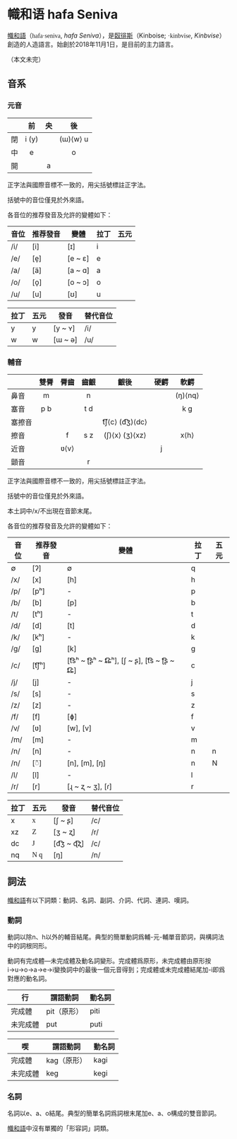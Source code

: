 # 幟和语 hafa Seniva



<u>幟和語</u>（<font face=homnela>hafa·seniva</font>, *hafa Seniva*），是<u>臤徘斯</u>（Kinboise; <font face=homnela>·kinbvise</font>, *Kinbvise*）創造的人造語言。始創於2018年11月1日，是目前的主力語言。

（本文未完）

<!-- more -->

## 音系

### 元音

|      |  前   |  央  |    後    |
| :--: | :---: | :--: | :------: |
|  閉  | i (y) |      | (ɯ)⟨w⟩ u |
|  中  |   e   |      |    o     |
|  開  |       |  a   |          |

正字法與國際音標不一致的，用尖括號標註正字法。

括號中的音位僅見於外來語。

各音位的推荐發音及允許的變體如下：

| 音位 | 推荐發音 | 變體    | 拉丁 | 五元 |
| ---- | -------- | ------- | ---- | ---- |
| /i/  | [i]      | [ɪ]     | i    |      |
| /e/  | [e̞]      | [e ~ ɛ] | e    |      |
| /a/  | [ä]      | [a ~ ɑ] | a    |      |
| /o/  | [o̞]      | [o ~ ɔ] | o    |      |
| /u/  | [u]      | [ʊ]     | u    |      |

| 拉丁 | 五元 | 發音    | 替代音位 |
| ---- | ---- | ------- | -------- |
| y    | y    | [y ~ ʏ] | /i/      |
| w    | w    | [ɯ ~ ə] | /u/      |

### 輔音

|        | 雙脣 | 脣齒 | 齒齦 |      齦後      | 硬齶 |  軟齶   |
| ------ | :--: | :--: | :--: | :------------: | :--: | :-----: |
| 鼻音   |  m   |      |  n   |                |      | (ŋ)⟨nq⟩ |
| 塞音   | p b  |      | t d  |                |      |   k ɡ   |
| 塞擦音 |      |      |      | t͡͡ʃ⟨c⟩ (d͡͡ʒ)⟨dc⟩ |      |         |
| 擦音   |      |  f   | s z  | (ʃ)⟨x⟩ (ʒ)⟨xz⟩ |      |  x⟨h⟩   |
| 近音   |      | ʋ⟨v⟩ |      |                |  j   |         |
| 顫音   |      |      |  r   |                |      |         |

正字法與國際音標不一致的，用尖括號標註正字法。

括號中的音位僅見於外來語。

本土詞中/x/不出現在音節末尾。

各音位的推荐發音及允許的變體如下：

| 音位 | 推荐發音 | 變體                                       | 拉丁 | 五元 |
| ---- | -------- | ------------------------------------------ | ---- | ---- |
| ∅    | [ʔ]      | ∅                                          | q    |      |
| /x/  | [x]      | [h]                                        | h    |      |
| /p/  | [pʰ]     | -                                          | p    |      |
| /b/  | [b]      | [p]                                        | b    |      |
| /t/  | [tʰ]     | -                                          | t    |      |
| /d/  | [d]      | [t]                                        | d    |      |
| /k/  | [kʰ]     | -                                          | k    |      |
| /ɡ/  | [ɡ]      | [k]                                        | g    |      |
| /c/  | [t͡͡ʃʰ]    | [t͡͡sʰ ~ ʈ͡͡ʂʰ ~ ȶ͡͡ɕʰ], [ʃ ~ ʂ], [t͡͡s ~ ʈ͡͡ʂ ~ ȶ͡͡ɕ] | c    |      |
| /j/  | [j]      | -                                          | j    |      |
| /s/  | [s]      | -                                          | s    |      |
| /z/  | [z]      | -                                          | z    |      |
| /f/  | [f]      | [ɸ]                                        | f    |      |
| /v/  | [ʋ]      | [w], [v]                                   | v    |      |
| /m/  | [m]      | -                                          | m    |      |
| /n/  | [n]      | -                                          | n    | n    |
| /n/  | [◌̃]      | [n], [m], [ŋ]                              | n    | N    |
| /l/  | [l]      | -                                          | l    |      |
| /r/  | [r]      | [ɻ ~ ʐ ~ ʒ], [ɾ]                           | r    |      |

| 拉丁 | 五元                          | 發音      | 替代音位 |
| ---- | ----------------------------- | --------- | -------- |
| x    | <font face=homnela>x</font>   | [ʃ ~ ʂ]   | /c/      |
| xz   | <font face=homnela>Z</font>   | [ʒ ~ ʐ]   | /r/      |
| dc   | <font face=homnela>J</font>   | [d͡͡ʒ ~ ɖ͡͡ʐ] | /c/      |
| nq   | <font face=homnela>N q</font> | [ŋ]       | /n/      |

## 詞法

<u>幟和語</u>有以下詞類：動詞、名詞、副詞、介詞、代詞、連詞、嘆詞。

### 動詞

動詞以除n、h以外的輔音結尾。典型的簡單動詞爲輔-元-輔單音節詞，與構詞法中的詞根同形。

動詞有完成體—未完成體及動名詞變形。完成體爲原形，未完成體由原形按i→u→o→a→e→i變換詞中的最後一個元音得到；完成體或未完成體結尾加-i即爲對應的動名詞。

| 行       | 謂語動詞    | 動名詞 |
| -------- | ----------- | ------ |
| 完成體   | pit（原形） | piti   |
| 未完成體 | put         | puti   |

| 喫       | 謂語動詞    | 動名詞 |
| -------- | ----------- | ------ |
| 完成體   | kag（原形） | kagi   |
| 未完成體 | keg         | kegi   |



### 名詞

名詞以e、a、o結尾。典型的簡單名詞爲詞根末尾加e、a、o構成的雙音節詞。

<u>幟和語</u>中沒有單獨的「形容詞」詞類。